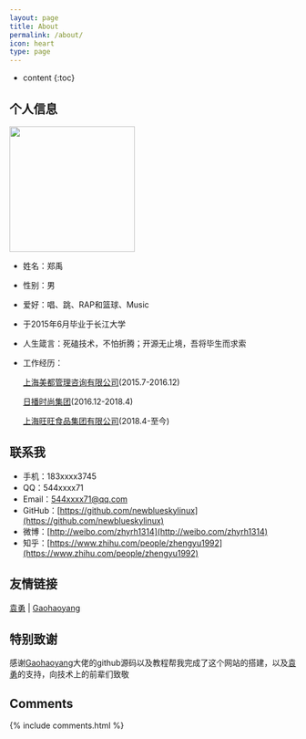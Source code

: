 ```yaml
---
layout: page
title: About
permalink: /about/
icon: heart
type: page
---
```


* content
{:toc}

## 个人信息

<img src="http://newbluesky.top/img/jntm.png" width="220px">

* 姓名：郑禹

* 性别：男

* 爱好：唱、跳、RAP和篮球、Music

* 于2015年6月毕业于长江大学

* 人生箴言：死磕技术，不怕折腾；开源无止境，吾将毕生而求索

* 工作经历：

  [上海美都管理咨询有限公司](http://www.metro-education.cn/)(2015.7-2016.12)

  [日播时尚集团](http://www.ribo-group.com/)(2016.12-2018.4)

  [上海旺旺食品集团有限公司](http://www.wantwant.com.cn/)(2018.4-至今)


## 联系我
* 手机：183xxxx3745
* QQ：544xxxx71
* Email：544xxxx71@qq.com
* GitHub：[https://github.com/newblueskylinux](https://github.com/newblueskylinux)
* 微博：[http://weibo.com/zhyrh1314](http://weibo.com/zhyrh1314)
* 知乎：[https://www.zhihu.com/people/zhengyu1992](https://www.zhihu.com/people/zhengyu1992)

## 友情链接

 [袁勇](http://blog.pythoner.world/) \| [Gaohaoyang](https://gaohaoyang.github.io) 

## 特别致谢

感谢[Gaohaoyang](https://gaohaoyang.github.io)大佬的github源码以及教程帮我完成了这个网站的搭建，以及[袁勇](http://blog.pythoner.world/)的支持，向技术上的前辈们致敬

## Comments

{% include comments.html %}
